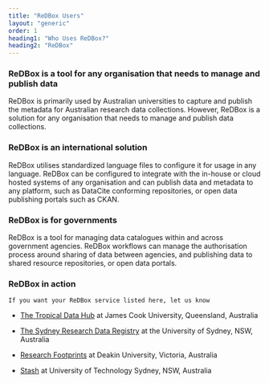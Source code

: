 ```yaml
---
title: "ReDBox Users"
layout: "generic"
order: 1
heading1: "Who Uses ReDBox?"
heading2: "ReDBox"
---
```

### ReDBox is a tool for any organisation that needs to manage and publish data
ReDBox is primarily used by Australian universities to capture and publish the metadata for Australian research data collections. However, ReDBox is a solution for any organisation that needs to manage and publish data collections.
### ReDBox is an international solution
ReDBox utilises standardized language files to configure it for usage in any language. ReDBox can be configured to integrate with the in-house or cloud hosted systems of any organisation and can publish data and metadata to any platform, such as DataCite conforming repositories, or open data publishing portals such as CKAN.
### ReDBox is for governments
ReDBox is a tool for managing data catalogues within and across government agencies. ReDBox workflows can manage the authorisation process around sharing of data between agencies, and publishing data to shared resource repositories, or open data portals.
### ReDBox in action
```If you want your ReDBox service listed here, let us know```

 * [The Tropical Data Hub](https://tropicaldatahub.org) at James Cook University, Queensland, Australia

 * [The Sydney Research Data Registry](https://rdmp.sydney.edu.au/redbox/default/home) at the University of Sydney, NSW, Australia

 * [Research Footprints](https://research-data.deakin.edu.au/footprints) at Deakin University, Victoria, Australia

 * [Stash](https://stash.research.uts.edu.au/) at University of Technology Sydney, NSW, Australia


